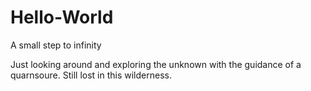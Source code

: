# Hello-World
A small step to infinity

Just looking around and exploring the unknown with the guidance of a quarnsoure.
Still lost in this wilderness.

